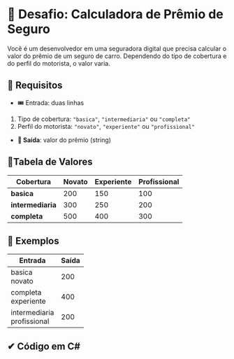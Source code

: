 # 🎈 Desafio: Calculadora de Prêmio de Seguro

Você é um desenvolvedor em uma seguradora digital que precisa calcular o valor do prêmio de um seguro de carro. Dependendo do tipo de cobertura e do perfil do motorista, o valor varia.

## 📝 Requisitos

-  🎟 Entrada: duas linhas  
  1. Tipo de cobertura: `"basica"`, `"intermediaria"` ou `"completa"`  
  2. Perfil do motorista: `"novato"`, `"experiente"` ou `"profissional"`  

- **🚪 Saída**: valor do prêmio (string)

## 📕Tabela de Valores

| Cobertura      | Novato | Experiente | Profissional |
| -------------- | ------ | ---------- | ------------ |
| **basica**     | 200    | 150        | 100          |
| **intermediaria** | 300    | 250        | 200          |
| **completa**   | 500    | 400        | 300          |

## 🍃 Exemplos

| Entrada                   | Saída |
| ------------------------- | ----- |
| basica<br>novato          | 200   |
| completa<br>experiente    | 400   |
| intermediaria<br>profissional | 200   |

## ✔ Código em C#

